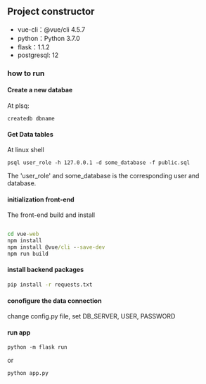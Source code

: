 ## Project constructor


- vue-cli：@vue/cli 4.5.7
- python：Python 3.7.0
- flask：1.1.2
- postgresql: 12

### how to run

#### Create a new databae

At plsq:

```
createdb dbname
```

#### Get Data tables

At linux shell
```
psql user_role -h 127.0.0.1 -d some_database -f public.sql
```
The 'user_role' and some_database is the corresponding user and database.

#### initialization front-end

The front-end build and install

```cmd

cd vue-web
npm install
npm install @vue/cli --save-dev
npm run build

```


#### install backend packages

``` cmd
pip install -r requests.txt

```

#### conofigure the data connection

change config.py file, set DB_SERVER, USER, PASSWORD

#### run app

```
python -m flask run
```
or

```
python app.py
```